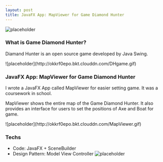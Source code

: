 ```yaml
---
layout: post
title: JavaFX App: MapViewer for Game Diamond Hunter
---
```

![placeholder](http://okkrf0epo.bkt.clouddn.com/MapViewer.gif)


### What is Game Diamond Hunter?
<p>Diamand Hunter is an open source game developed by Java Swing.</p>
![placeholder](http://okkrf0epo.bkt.clouddn.com/DHgame.gif)


### JavaFX App: MapViewer for Game Diamond Hunter

<p>I wrote a JavaFX App called MapViewer for easier setting game. It was a coursework in school.</p>

<p>MapViewer shows the entire map of the Game Diamond Hunter. It also provides an interface for users to set the positions of Axe and Boat for game.</p>
![placeholder](http://okkrf0epo.bkt.clouddn.com/MapViewer.gif)


### Techs
- Code: JavaFX + SceneBuilder
- Design Pattern: Model View Controller
![placeholder](http://okkrf0epo.bkt.clouddn.com/Mapviewer-struct.png)

 
